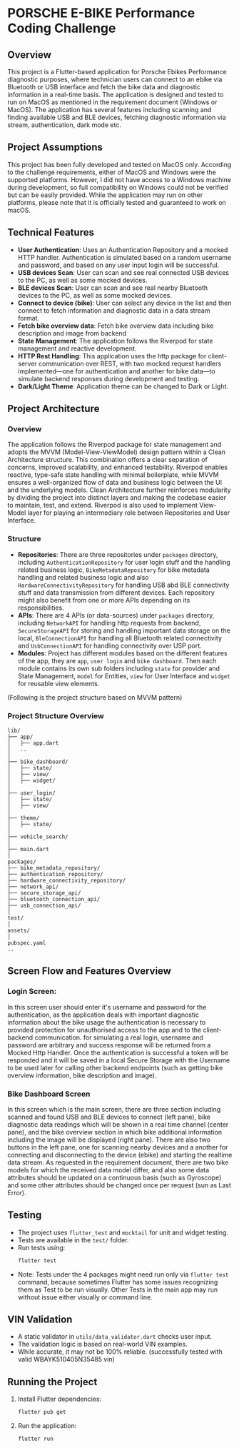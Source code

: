 # PORSCHE E-BIKE Performance Coding Challenge

## Overview
This project is a Flutter-based application for Porsche Ebikes Performance diagnostic purposes, where technician users can connect to an ebike via Bluetooth or USB interface and fetch the bike data and 
diagnostic information in a real-time basis. The application is designed and tested to run on MacOS as mentioned in the requirement document (Windows or MacOS).
The application has several features including scanning and finding available USB and BLE devices, fetching diagnostic information via stream, authentication, dark mode etc. 

## Project Assumptions
This project has been fully developed and tested on MacOS only. According to the challenge requirements, either of MacOS and Windows were the supported platforms. However, I did not have access to a Windows machine 
during development, so full compatibility on Windows could not be verified but can be easily provided.
While the application may run on other platforms, please note that it is officially tested and guaranteed to work on macOS.


## Technical Features
- **User Authentication**: Uses an Authentication Repository and a mocked HTTP handler. Authentication is simulated based on a random username and password, and based on any user input login will be successful.
- **USB devices Scan**: User can scan and see real connected USB devices to the PC, as well as some mocked devices. 
- **BLE devices Scan**: User can scan and see real nearby Bluetooth devices to the PC, as well as some mocked devices.
- **Connect to device (bike)**: User can select any device in the list and then connect to fetch information and diagnostic data in a data stream format.
- **Fetch bike overview data**: Fetch bike overview data including bike description and image from backend 
- **State Management**: The application follows the Riverpod for state management and reactive development.
- **HTTP Rest Handling**: This application uses the http package for client-server communication over REST, with two mocked request handlers implemented—one for authentication and another for bike data—to simulate backend responses during development and testing.
- **Dark/Light Theme**: Application theme can be changed to Dark or Light.

## Project Architecture
### Overview
The application follows the Riverpod package for state management and adopts the MVVM (Model-View-ViewModel) design pattern within a Clean Architecture structure. This combination offers a clear separation of concerns,
improved scalability, and enhanced testability. Riverpod enables reactive, type-safe state handling with minimal boilerplate, while MVVM ensures a well-organized flow of data and business logic between the UI
and the underlying models. Clean Architecture further reinforces modularity by dividing the project into distinct layers and making the codebase easier to maintain, test, and extend.
Riverpod is also used to implement View-Model layer for playing an intermediary role between Repositories and User Interface.

### Structure
- **Repositories**: There are three repositories under `packages` directory, including `AuthenticationRepository` for user login stuff and the handling related business logic, `BikeMetadataRepository` for bike metadata handling and related business logic and also  
 `HardwareConnectivityRepository` for handling USB abd BLE connectivity stuff and data transmission from different devices. Each repository might also benefit from one or more APIs depending on its responsibilities.
- **APIs**: There are 4 APIs (or data-sources) under `packages` directory, including `NetworkAPI` for handling http requests from backend, `SecureStorageAPI` for storing and handling important
  data storage on the local, `BleConnectionAPI` for handling all Bluetooth related connectivity and `UsbConnectionAPI` for handling connectivity over USP port.
- **Modules**: Project has different modules based on the different features of the app, they are `app`, `user login` and `bike dashboard`. Then each module 
  contains its own sub folders including `state` for provider and State Management, `model` for Entities, `view` for User Interface and `widget` for reusable view elements.

(Following is the project structure based on MVVM pattern)

### Project Structure Overview
```
lib/
├── app/
│   ├── app.dart
│   ..
│
├── bike_dashboard/
│   ├── state/
│   ├── view/
│   ├── widget/
│
├── user_login/
│   ├── state/
│   ├── view/
│
├── theme/
│   ├── state/
│
├── vehicle_search/
│
├── main.dart
│
packages/
├── bike_metadata_repository/
├── authentication_repository/
├── hardware_connectivity_repository/
├── network_api/
├── secure_storage_api/
├── bluetooth_connection_api/
├── usb_connection_api/
│
test/
│
assets/
│
pubspec.yaml
..
```

## Screen Flow and Features Overview

### Login Screen:
In this screen user should enter it's username and password for the authentication, as the application deals with important diagnostic information about the bike usage the authentication is necessary to 
provided protection for unauthorised access to the app and to the client-backend communication. for simulating a real login, username and password are arbitrary and 
success response will be returned from a Mocked Http Handler. Once the authentication is successful a token will be responded and it will be saved in a
local Secure Storage with the Username to be used later for calling other backend endpoints (such as getting bike overview information, bike description and image).

### Bike Dashboard Screen
In this screen which is the main screen, there are three section including scanned and found USB and BLE devices to connect (left pane), bike diagnostic data readings which will be shown in a real time channel (center pane),
and the bike overview section in which bike additional information including the image will be displayed (right pane).
There are also two buttons in the left pane, one for scanning nearby devices and a another for connecting and disconnecting to the device (ebike) and starting the realtime data stream. As requested in the requirement
document, there are two bike models for which the received data model differ, and also some data attributes should be updated on a continuous basis (such as Gyroscope) and some other attributes should be changed once 
per request (sun as Last Error).



## Testing
- The project uses `flutter_test` and `mocktail` for unit and widget testing.
- Tests are available in the `test/` folder.
- Run tests using:
  ```sh
  flutter test
  ```
- Note: Tests under the 4 packages might need run only via `flutter test` command, because sometimes Flutter has some issues recognizing them as Test to be run visually.
  Other Tests in the main app may run without issue either visually or command line. 

## VIN Validation
- A static validator in `utils/data_validator.dart` checks user input.
- The validation logic is based on real-world VIN examples.
- While accurate, it may not be 100% reliable. (successfully tested with valid WBAYK510405N35485 vin)

## Running the Project
1. Install Flutter dependencies:
   ```sh
   flutter pub get
   ```
2. Run the application:
   ```sh
   flutter run
   ```
   

